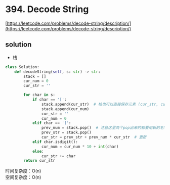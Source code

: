 # 394. Decode String
[https://leetcode.com/problems/decode-string/description/](https://leetcode.com/problems/decode-string/description/)


## solution

- 栈
```python
class Solution:
    def decodeString(self, s: str) -> str:
        stack = []
        cur_num = 0
        cur_str = ''

        for char in s:
            if char == '[':
                stack.append(cur_str)  # 栈也可以直接保存元素 (cur_str, cur_num), 思路关键是字母和次数都分别进栈, 方便重新开始统计
                stack.append(cur_num)
                cur_str = ''
                cur_num = 0
            elif char == ']':
                prev_num = stack.pop()  # 注意这里两个pop出来的都要用新的名字
                prev_str = stack.pop()
                cur_str = prev_str + prev_num * cur_str  # 更新
            elif char.isdigit():
                cur_num = cur_num * 10 + int(char)
            else:
                cur_str += char
        return cur_str
```
时间复杂度：O(n) <br>
空间复杂度：O(n)
